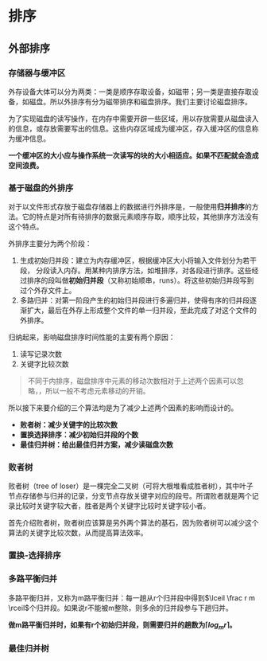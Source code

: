 # 排序





## 外部排序

### 存储器与缓冲区

外存设备大体可以分为两类：一类是顺序存取设备，如磁带；另一类是直接存取设备，如磁盘。所以外排序有分为磁带排序和磁盘排序。我们主要讨论磁盘排序。

为了实现磁盘的读写操作，在内存中需要开辟一些区域，用以存放需要从磁盘读入的信息，或存放需要写出的信息。这些内存区域成为缓冲区，存入缓冲区的信息称为缓冲信息。

**一个缓冲区的大小应与操作系统一次读写的块的大小相适应。如果不匹配就会造成空间浪费。**



### 基于磁盘的外排序

对于以文件形式存放于磁盘存储器上的数据进行外排序是，一般使用**归并排序**的方法。它的特点是对所有待排序的数据元素顺序存取，顺序比较，其他排序方法没有这个特点。

外排序主要分为两个阶段：

1. 生成初始归并段：建立为内存缓冲区，根据缓冲区大小将输入文件划分为若干段， 分段读入内存。用某种内排序方法，如堆排序，对各段进行排序。这些经过排序的段叫做**初始归并段**（又称初始顺串，runs）。将这些初始归并段写到过个外存文件上。
2. 多路归并：对第一阶段产生的初始归并段进行多遍归并，使得有序的归并段逐渐扩大，最后在外存上形成整个文件的单一归并段，至此完成了对这个文件的外排序。

归纳起来，影响磁盘排序时间性能的主要有两个原因：

1. 读写记录次数
2. 关键字比较次数

> 不同于内排序，磁盘排序中元素的移动次数相对于上述两个因素可以忽略，，所以一般不考虑元素移动的开销。

所以接下来要介绍的三个算法均是为了减少上述两个因素的影响而设计的。

* **败者树：减少关键字的比较次数**
* **置换选择排序：减少初始归并段的个数**
* **最佳归并树：给出最佳归并方案，减少读磁盘次数**



### 败者树

败者树（tree of loser）是一棵完全二叉树（可将大根堆看成胜者树），其中叶子节点存储参与归并的记录，分支节点存放关键字对应的段号。所谓败者就是两个记录比较时关键字较大者，胜者是两个关键字比较时关键字较小者。

首先介绍败者树，败者树应该算是另外两个算法的基石，因为败者树可以减少这个算法的关键字比较次数，从而提高算法效率。



### 置换-选择排序





### 多路平衡归并

多路平衡归并，又称为m路平衡归并：每一趟从r个归并段中得到$\lceil  \frac r m \rceil$个归并段。如果说r不能被m整除，则多余的归并段参与下趟归并。

**做m路平衡归并时，如果有r个初始归并段，则需要归并的趟数为$\lceil  log_m r \rceil$。**



### 最佳归并树



